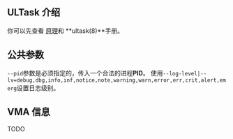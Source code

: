 
## ULTask 介绍

你可以先查看 [原理](./THEORY.md)和 **ultask(8)**手册。


## 公共参数

`--pid`参数是必须指定的，传入一个合法的进程**PID**。
使用`--log-level|--lv=debug,dbg,info,inf,notice,note,warning,warn,error,err,crit,alert,emerg`设置日志级别。


## VMA 信息

TODO

